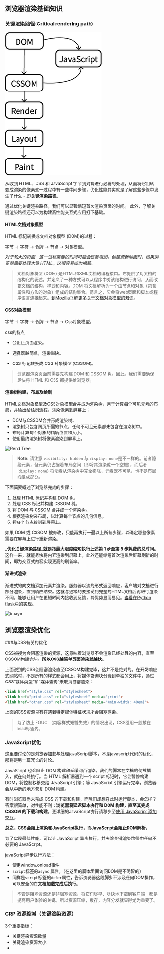 ## 浏览器渲染基础知识

### 关键渲染路径(Critical rendering path)

![Critical Rendering Path](https://raw.githubusercontent.com/suxin1/blog/master/assets/front_end/crp.png)

从收到 HTML、CSS 和 JavaScript 字节到对其进行必需的处理，从而将它们转变成渲染的像素这一过程中有一些中间步骤，优化性能其实就是了解这些步骤中发生了什么 - 即**关键渲染路径**。

通过优化关键渲染路径，我们可以显著缩短首次渲染页面的时间。 此外，了解关键渲染路径还可以为构建高性能交互式应用打下基础。

#### HTML文档对象模型

HTML 标记转换成文档对象模型 (DOM)的过程：

字节 → 字符 → 令牌 → 节点 → 对象模型。

*对于较大的页面，这一过程需要的时间可能会显著增加。创建流畅动画时，如果浏览器需要处理大量 HTML，这很容易成为瓶颈。*
> 文档对象模型 (DOM) 是HTML和XML文档的编程接口。它提供了对文档的结构化的表述，并定义了一种方式可以从程序中对该结构进行访问，从而改变文档的结构，样式和内容。DOM 将文档解析为一个由节点和对象（包含属性和方法的对象）组成的结构集合。简言之，它会将web页面和脚本或程序语言连接起来。[到Mozilla了解更多关于文档对象模型的知识](https://developer.mozilla.org/zh-CN/docs/Web/API/Document_Object_Model/Introduction#DOM_and_JavaScript)。

#### CSS对象模型

字节 → 字符 → 令牌 → 节点 → Css对象模型。

css的特点

* 会阻止页面渲染。

* 选择器越简单，渲染越快。
* CSS 标记转换成 CSS 对象模型 (CSSOM)。

> 浏览器渲染页面前需要先构建 DOM 和 CSSOM 树。因此，我们需要确保尽快将 HTML 和 CSS 都提供给浏览器。

#### 渲染树构建，布局及绘制

HTML文档对象模型及CSS对象模型合并成为渲染树，用于计算每个可见元素的布局，并输出给绘制流程，渲染像素到屏幕上：

* DOM与CSSOM合并形成渲染树。
* 渲染树只包含网页所需的节点，任何不可见元素都未包含在渲染树中。
* 布局计算每个对象的精确位置和大小。
* 使用最终渲染树将像素渲染到屏幕上。

![Rend Tree](https://developers.google.com/web/fundamentals/performance/critical-rendering-path/images/render-tree-construction.png)

> **Note:** 请注意 `visibility: hidden` 与 `display: none`是不一样的。前者隐藏元素，但元素仍占据着布局空间（即将其渲染成一个空框），而后者 (`display: none`) 将元素从渲染树中完全移除，元素既不可见，也不是布局的组成部分。

下面简要概述了浏览器完成的步骤：

1. 处理 HTML 标记并构建 DOM 树。
2. 处理 CSS 标记并构建 CSSOM 树。
3. 将 DOM 与 CSSOM 合并成一个渲染树。
4. 根据渲染树来布局，以计算每个节点的几何信息。
5. 将各个节点绘制到屏幕上。

如果 DOM 或 CSSOM 被修改，只能再执行一遍以上所有步骤，以确定哪些像素需要在屏幕上进行重新渲染。

**_优化关键渲染路径_就是指最大限度缩短执行上述第 1 步至第 5 步耗费的总时间。** 这样一来，就能尽快将内容渲染到屏幕上，此外还能缩短首次渲染后屏幕刷新的时间，即为交互式内容实现更高的刷新率。

#### 渐进式渲染

渐进式的向文档添加元素并渲染。服务器以流的形式返回响应，客户端对文档进行部分渲染，直到响应结束。这就与通常的要接受到完整的HTML文档后再进行渲染不同，能够让用户在更短时间内接收到反馈，其优势显而易见。[查看在Python flask中的实现](http://flask.pocoo.org/docs/1.0/patterns/streaming/#streaming-from-templates)。

![image](https://developers.google.com/web/fundamentals/performance/critical-rendering-path/images/progressive-rendering.png)

## 浏览器渲染优化

###与CSS有关的优化

CSS被视为会阻塞渲染的资源，这意味着浏览器不会渲染已经处理的内容，直至CSSOM构建完毕。**所以CSS越简单页面渲染就越快**。

上面说到的CSS会阻塞渲染直至CSSOM构建完毕，这并不是绝对的。在开发响应式网站时，不是所有的样式都会用上，将媒体查询块分离到单独的文件中，通过 CSS“媒体类型”和“媒体查询”来取消阻塞渲染：

```html
<link href="style.css" rel="stylesheet">
<link href="print.css" rel="stylesheet" media="print">
<link href="other.css" rel="stylesheet" media="(min-width: 40em)">
```

上面的CSS资源只有在遇到特定媒体特征状况才会阻塞渲染。

> 为了防止 FOUC （内容样式短暂失效）的情况出现，CSS引用一般放在`head`标签内。

### JavaScript优化

这里要讨论的是浏览器加载与处理javaScript脚本，不是javascript代码的优化，那将是另一篇冗长的讨论。

JavaScript 也会阻止 DOM 构建和延缓网页渲染。我们的脚本在文档的何处插入，就在何处执行。当 HTML 解析器遇到一个 script 标记时，它会暂停构建 DOM，将控制权移交给 JavaScript 引擎；等 JavaScript 引擎运行完毕，浏览器会从中断的地方恢复 DOM 构建。 

有时浏览器尚未完成 CSS 的下载和构建，而我们却想在此时运行脚本，会怎样？答案很简单，对性能不利：**浏览器将延迟脚本执行和 DOM 构建，直至其完成 CSSOM 的下载和构建**。更详细的JavaScript执行请移步至[使用 JavaScript 添加交互](https://developers.google.com/web/fundamentals/performance/critical-rendering-path/adding-interactivity-with-javascript#parser-blocking-vs-asynchronous-javascript)。

**总之，CSS会阻止渲染和JavaScript执行，而JavaScript会阻止DOM解析。**

为了实现最佳性能，可以让 JavaScript 异步执行，并去除关键渲染路径中任何不必要的 JavaScript。

javaScript异步执行方法：

* 使用window.onload事件
* `script`标签的`async` 属性。（在这里的脚本里面访问DOM是不明智的）
* 同样是`script`标签的`defer`属性，告诉浏览器这段脚步不涉及任何DOM操作，可以安全的在**文档加载完成后执行**。





> 不管是阻塞资源还是非阻塞资源，将它们尽早、尽快地下载到客户端，都是提高用户体验的关键。所以资源压缩，缓存，内容分发就显得尤为重要了。

### CRP 资源缩减（关键渲染资源）

3个重要指标：

* 关键渲染资源数量
* 关键渲染资源大小
* 





